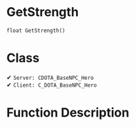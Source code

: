 # GetStrength
```
float GetStrength()
```
# Class
✔ `Server: CDOTA_BaseNPC_Hero`  
✔ `Client: C_DOTA_BaseNPC_Hero`  

# Function Description

